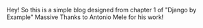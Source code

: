 Hey!
So this is a simple blog designed from chapter 1 of "Django by Example"
Massive Thanks to Antonio Mele for his work!
